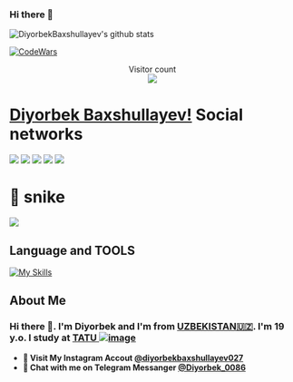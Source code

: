 ### Hi there 👋


![DiyorbekBaxshullayev's github stats](https://github-readme-stats.vercel.app/api?username=DiyorbekBaxshullayev&show_icons=true&theme=tokyonight)

[![CodeWars](https://www.codewars.com/users/Diyorbek_Baxshullayev/badges/large)]([https://www.codewars.com/users/Diyorbek_Baxshullayev(https://www.codewars.com/users/Diyorbek_Baxshullayev)])

<p align="center"> 
  Visitor count<br>
  <img src="https://profile-counter.glitch.me/Diyorbek_Baxshullayev/count.svg" />
</p>

# [Diyorbek Baxshullayev!](baxshullayevd4@gmail.com) Social networks

<a href="https://github.com/DiyorbekBaxshullayev"><img src="https://img.shields.io/badge/github-000?style=for-the-badge&logo=github&logoColor=white"/></a>
<a href="https://instagram.com/diyorbekbaxshullayev027"><img src="https://img.shields.io/badge/instagram-D1001F?style=for-the-badge&logo=instagram&logoColor=white"/></a>
<a href="https://t.me/Diyorbek_0086"><img src="https://img.shields.io/badge/Telegram-2CA5E0?style=for-the-badge&logo=telegram&logoColor=white"/></a>
<a href="https://www.codewars.com/users/Diyorbek_Baxshullayev/"><img src="https://img.shields.io/badge/codewars-DD915F?style=for-the-badge&logo=codewars&logoColor=white"/></a>
<a href="https://www.sololearn.com/certificates/CC-RTWMFDXD, https://www.sololearn.com/certificates/CC-NVVDKOIE"><img src="https://img.shields.io/badge/sololearn-10397c?style=for-the-badge&logo=sololearn&logoColor=white"/></a>
<!-- <a href="https://gitlab.com/quvvatullayev/"><img src="https://img.shields.io/badge/gitlab-FF6600?style=for-the-badge&logo=gitlab&logoColor=white"/></a></a> -->


# 🐍 snike 

<a href=#><img src="snike.svg"></a>

## Language and TOOLS

[![My Skills](https://skillicons.dev/icons?i=bootstrap,css,discord,flask,github,gitlab,heroku,html,instagram,js,jquery,linux,md,py,sass,vscode)](https://skillicons.dev)


## About Me

### Hi there 👋. I'm Diyorbek and I'm from [UZBEKISTAN🇺🇿](https://en.wikipedia.org/wiki/Uzbekistan). I'm 19 y.o. I study at [TATU ![image](https://user-images.githubusercontent.com/105332906/206888050-f68457da-1397-4adb-b063-d0c73ba28c67.png)](https://tuit.uz/)


- **🔴 Visit My Instagram Accout [@diyorbekbaxshullayev027](https://www.instagram.com/Diyorbek_0086/)**
- **🔵 Chat with me on Telegram Messanger [@Diyorbek_0086](https://t.me/Diyorbek_0086)** 